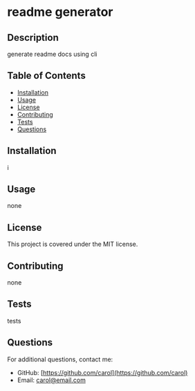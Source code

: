 # readme generator
  
  ## Description
  generate readme docs using cli
  
  ## Table of Contents
  - [Installation](#installation)
  - [Usage](#usage)
  - [License](#license)
  - [Contributing](#contributing)
  - [Tests](#tests)
  - [Questions](#questions)
  
  ## Installation
  i
  
  ## Usage
  none
  
  ## License
  This project is covered under the MIT license.
  
  ## Contributing
  none
  
  ## Tests
  tests
  
  ## Questions
  For additional questions, contact me:
  - GitHub: [https://github.com/carol](https://github.com/carol)
  - Email: carol@email.com
  